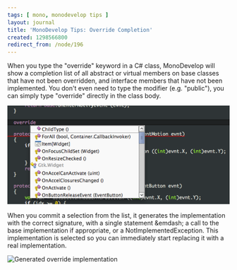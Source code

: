 ```yaml
---
tags: [ mono, monodevelop tips ]
layout: journal
title: 'MonoDevelop Tips: Override Completion'
created: 1298566800
redirect_from: /node/196
---
```

When you type the "override" keyword in a C# class, MonoDevelop will show a
completion list of all abstract or virtual members on base classes that have not
been overridden, and interface members that have not been implemented. You don't
even need to type the modifier (e.g. "public"), you can simply type "override"
directly in the class body.<!--break-->

![Override completion](/files/images/md-tips/override-completion.png)

When you commit a selection from the list, it generates the implementation with
the correct signature, with a single statement &emdash; a call to the base
implementation if appropriate, or a NotImplementedException. This implementation
is selected so you can immediately start replacing it with a real
implementation.

![Generated override
implementation](/files/images/md-tips/override-completed.png)